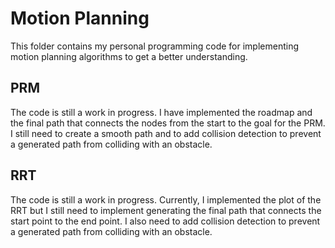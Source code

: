 # Motion Planning

This folder contains my personal programming code for implementing motion planning algorithms to get a better understanding.

## PRM
The code is still a work in progress. I have implemented the roadmap and the final path that connects the nodes from the start to the goal for the PRM. I still need to create a smooth path and to add collision detection to prevent a generated path from colliding with an obstacle.

## RRT
The code is still a work in progress. Currently, I implemented the plot of the RRT but I still need to implement generating the final path that connects the start point to the end point. I also need to add collision detection to prevent a generated path from colliding with an obstacle.